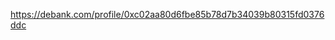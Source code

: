 https://debank.com/profile/0xc02aa80d6fbe85b78d7b34039b80315fd0376ddc

<!-- Auto-update: 2025-10-03T12:19:58.678159 -->

<!-- Auto-update: 2025-10-05T14:38:52.842063 -->
